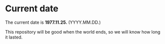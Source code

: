 # Current date

The current date is **1977.11.25.** (YYYY.MM.DD.)

This repository will be good when the world ends, so we will know how long it lasted.